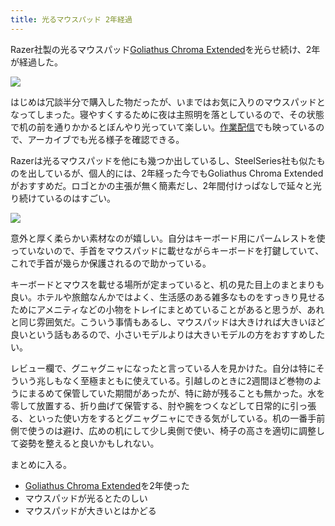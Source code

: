 ```yaml
---
title: 光るマウスパッド 2年経過
---
```

Razer社製の光るマウスパッド[Goliathus Chroma Extended](https://www.amazon.co.jp/dp/B07JJ4RG2T)を光らせ続け、2年が経過した。

![](https://lh3.googleusercontent.com/docs/ADP-6oHxVvZG4NXsEl1-n7KF7Jy2zGqi0k6iSwDcr10tOMVn9ArNct1sYAaYDLesAUhrYkF9NI8dCeWvz1f0OzIVwwPMeeSmi2pvvrbFZqXW0JwVK7hB6P5WvYItuAjIQY4_U0fAGgF7bB-h2qqKW4uinYG_ZfGahQKuWfkVGjTziGQZd35sWkuvICsM13A3RvvlL0cmnixhVcQn-WuhjXOsQTz-2ruHtEAdMmHs2LZvmkC7dF-y2uAuwBpiDPh2jA_lVUWJmQtYHNhslN6Nq4qxn1z_yDy9sd_w41mBZPbPvIkUjaVlDPtqfRtrm-5fEVU69UxH5DvKOB96QI4wd6gQGGtO-Z9hs81GvQUOfwyBXjTliYnFA2_QcZrtl6phYqyEK0d69gKDpBorid4HF1jxd6AYlWZ_nRsfbDaPnyYrVbgI0xubofjlk86xMW2hc6YkNvbUFURT34qrOffi7jN3cITzyLAJRm3sIeoGiuP6RwHnaPQk1IeXFewmhBT5zLPUl-XWed-7ZWFz5kyQ8VwRl4VBa_6ID5Avg9b75ZLZsnkicftHYRdqgjzyTXpmzlcgkIS-t2kZFZP7rKafDEVEl-WWzn2anGdni1x4SPr1iYX52bTevVLeQuaW_u9XwX0kH8tnngSj7azDVNKow_MjuWHhxfOE_LJD01QKggel0fKCjCmZAcVcC6OeqNm_V5YwWzL--oG1oy-d8hAVgfNCn9PMXM1pFTjZMm4Lnt883AeQFK5n511xQ5D00XojQllHSAK9hyyquhMzOx_DvCg6O3cBbpjT_srAKWfrmvWgiKQfGRlzdyH2FjJIiBm0Cvpd1EILMTkbxz-KH6b6QcF8NABh6UyqGtYwl5J_YF-41hcIW6Hs8i4EWTqOoNNrTz_-zj4jL1q0pTysjKIbO8svX8DJqXwW3CxTcVzgthqNm5YAKHefjZsQi3NO7IYAfR6-soqKBl8UVW8iiS3ETpBx1YABWiFocytH5fAvWZR4OCOy8vLlbPDWgiGVdZjDqBqd6TjQnap32T4q2-tOMEfzjHr6Mg62ToEvspE03erQNzMq-WL29WOk7EgJtd4h4ruNDfHtPOEnvvLEDgToS0SD5yvCmapL4NG_S24m76jubg4PrpzVbp0pgKcbKypGNnXJoD6aoCuZF6V5Z9QzoJREdnG58NT6wwHx2L1CUk6npyuhhr9wAkHlLUxSDnwjwfiei_Xb4Y5CqWw7rjhsi44ut7o-IYgXTcs2iUBVRKsqbzL25PUY)

はじめは冗談半分で購入した物だったが、いまではお気に入りのマウスパッドとなってしまった。寝やすくするために夜は主照明を落としているので、その状態で机の前を通りかかるとぼんやり光っていて楽しい。[作業配信](https://www.youtube.com/c/r7kamura)でも映っているので、アーカイブでも光る様子を確認できる。

Razerは光るマウスパッドを他にも幾つか出しているし、SteelSeries社も似たものを出しているが、個人的には、2年経った今でもGoliathus Chroma Extendedがおすすめだ。ロゴとかの主張が無く簡素だし、2年間付けっぱなしで延々と光り続けているのはすごい。

![](https://lh3.googleusercontent.com/docs/ADP-6oFvMATSg_5tdLjo678ewQAkmFAL43pvC3WP3rTiK247XXC-ACvV8VxmiySBZ3OozVuLGFjMtgUDVu5b_89r9EnwmvCUQylEU9eXxGqPQAwm91_iuwEFKYCDcI3F4uXC9xsexZnBrgpMfzMChXb90tH7xz-xOWW8dMXpBZTPSbfmLHPl4p0S2rf9znlcPc1xoaDAjSKdVETkhqQ2uET0AQ5GqQS0fSZVnMto8PjPGR6ZNYtep_6yq7JIpdQiVbiMbhSyo8wJGsZfQ4O5gvunrPtUOVDgRFaolsP_LYsOC0vwjJEORq253u8IPKRYOJk2V8IHH4ogmt1OYT7I37u8zwCLXfUIxFHgB9za9uPRfK0GIkCChnESdRhK1PaBWjBk8IaAnl8D_DqGzcz4JZKQUD_l6EWb4dY4lN-ftxpEV5ISbS0aO_pPWMeY0V12s3BTcS08Z2rqYR2nvpK_SWQeLYREKBqdAT2ODAGqcZINxQoY7hf3pJrvNIlKUbEHb54Xo_Fx18vk67dFmB4idKuyLJle2ZpdNnszaxo0b3IvcS2w0FNNkj-P9m5ao7fdjKwKMJbOF_Rn18o-mYE3HFNOHjo_-5jACybt4oSky6gDYNMQRsmVMnPpT4ULCE20VhkEc5bktiEw-zvdoLvIuby8rco6fZWnWDVWP_bwDulKzziuQQibo6zJPvCNDvL1rnqfsii4w--f222kFHiSX8dBl6hU-6SVFDwP5uYypAlyw740-pzdDSRaav50z03lDqsUCVJERL6xUL4uNl0ouHY8wCzzdWwTa3LCm6mf-7BAfMtE6c6pjN8muybqFE8qQcy6K_hkA6E5SmXOmHn8kQnPcRzw02kFXXqblwk5a4qrSphtsi54KulXPT7nw-E9ybZ_3kdVAvj7UWabJShPvJj0buGqbL-irbHwllf94k5B5NRp8lSNwhFuCSfwTmkFWi5jmHWVDu65o5i90HcnqiNVdaz3X2KdcHPwQpRW_XIraF1BbqIiSi9GeKjicv94caREUQEIK4m1O7gm-AkmIW7x00tSC0psRmaG2xiYFRSPmRCagHid8to8rPaVWefRidsXGLLYzNXyipK2IkHI4xsG4ifMG_knR-tf_de1OachNfUizDUsLTwg9IGmTY9MRcFEBEmQY3ZWtUWj2ygJS5W89-WHqlW06fIkOm6Ib4icu6Qz7hq5QevQnUOxfEz5zzpoZGjW2gq172iXXk1LbPzj9acT8IXSJAK4_Z4GHiUYwgKwJ8Mb)

意外と厚く柔らかい素材なのが嬉しい。自分はキーボード用にパームレストを使っていないので、手首をマウスパッドに載せながらキーボードを打鍵していて、これで手首が幾らか保護されるので助かっている。

キーボードとマウスを載せる場所が定まっていると、机の見た目上のまとまりも良い。ホテルや旅館なんかではよく、生活感のある雑多なものをすっきり見せるためにアメニティなどの小物をトレイにまとめていることがあると思うが、あれと同じ雰囲気だ。こういう事情もあるし、マウスパッドは大きければ大きいほど良いという話もあるので、小さいモデルよりは大きいモデルの方をおすすめしたい。

レビュー欄で、グニャグニャになったと言っている人を見かけた。自分は特にそういう兆しもなく至極まともに使えている。引越しのときに2週間ほど巻物のようにまるめて保管していた期間があったが、特に跡が残ることも無かった。水を零して放置する、折り曲げて保管する、肘や腕をつくなどして日常的に引っ張る、といった使い方をするとグニャグニャにできる気がしている。机の一番手前側で使うのは避け、広めの机にして少し奥側で使い、椅子の高さを適切に調整して姿勢を整えると良いかもしれない。

まとめに入る。

*   [Goliathus Chroma Extended](https://www.amazon.co.jp/dp/B07JJ4RG2T)を2年使った
*   マウスパッドが光るとたのしい
*   マウスパッドが大きいとはかどる
